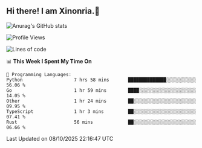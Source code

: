 ## Hi there! I am Xinonria.👋

![Anurag's GitHub stats](https://status-git-main-xinonrias-projects-f26540e3.vercel.app/api?username=xinonria&hide=stars,issues)

<!--START_SECTION:waka-->
![Profile Views](http://img.shields.io/badge/Profile%20Views-0-blue)

![Lines of code](https://img.shields.io/badge/From%20Hello%20World%20I%27ve%20Written-10.2%20million%20lines%20of%20code-blue)

📊 **This Week I Spent My Time On** 

```text
💬 Programming Languages: 
Python                   7 hrs 58 mins       ██████████████░░░░░░░░░░░   56.06 % 
Go                       1 hr 59 mins        ████░░░░░░░░░░░░░░░░░░░░░   14.05 % 
Other                    1 hr 24 mins        ██░░░░░░░░░░░░░░░░░░░░░░░   09.95 % 
TypeScript               1 hr 3 mins         ██░░░░░░░░░░░░░░░░░░░░░░░   07.41 % 
Rust                     56 mins             ██░░░░░░░░░░░░░░░░░░░░░░░   06.66 % 
```


 Last Updated on 08/10/2025 22:16:47 UTC
<!--END_SECTION:waka-->

<!--
**xinonria/xinonria** is a ✨ _special_ ✨ repository because its `README.md` (this file) appears on your GitHub profile.

Here are some ideas to get you started:

- 🔭 I’m currently working on ...
- 🌱 I’m currently learning ...
- 👯 I’m looking to collaborate on ...
- 🤔 I’m looking for help with ...
- 💬 Ask me about ...
- 📫 How to reach me: ...
- 😄 Pronouns: ...
- ⚡ Fun fact: ...
-->

